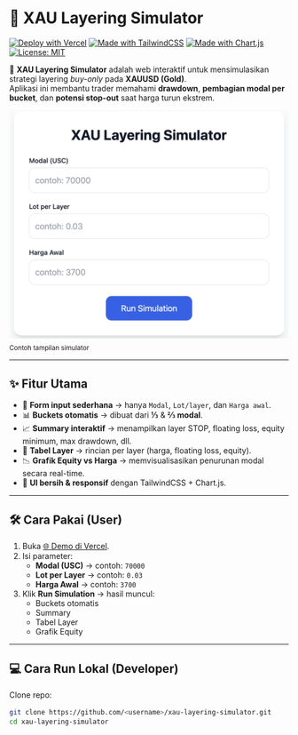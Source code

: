 # 🌟 XAU Layering Simulator

[![Deploy with Vercel](https://img.shields.io/badge/Deploy-Vercel-black?logo=vercel)](https://xau-layering.vercel.app)
[![Made with TailwindCSS](https://img.shields.io/badge/TailwindCSS-38B2AC?logo=tailwind-css&logoColor=white)](https://tailwindcss.com/)
[![Made with Chart.js](https://img.shields.io/badge/Chart.js-FF6384?logo=chartdotjs&logoColor=white)](https://www.chartjs.org/)
[![License: MIT](https://img.shields.io/badge/License-MIT-green.svg)](./LICENSE)

🚀 **XAU Layering Simulator** adalah web interaktif untuk mensimulasikan strategi layering *buy-only* pada **XAUUSD (Gold)**.  
Aplikasi ini membantu trader memahami **drawdown**, **pembagian modal per bucket**, dan **potensi stop-out** saat harga turun ekstrem.

<img src="./assets/Screenshot.png" width="600"> 
<sub>Contoh tampilan simulator</sub>

---

## ✨ Fitur Utama
- 📝 **Form input sederhana** → hanya `Modal`, `Lot/layer`, dan `Harga awal`.
- 📊 **Buckets otomatis** → dibuat dari **⅓** & **⅔ modal**.
- 📈 **Summary interaktif** → menampilkan layer STOP, floating loss, equity minimum, max drawdown, dll.
- 🔢 **Tabel Layer** → rincian per layer (harga, floating loss, equity).
- 📉 **Grafik Equity vs Harga** → memvisualisasikan penurunan modal secara real-time.
- 🎨 **UI bersih & responsif** dengan TailwindCSS + Chart.js.

---

## 🛠️ Cara Pakai (User)
1. Buka [🌐 Demo di Vercel](https://xau-layering.vercel.app).
2. Isi parameter:
   - **Modal (USC)** → contoh: `70000`
   - **Lot per Layer** → contoh: `0.03`
   - **Harga Awal** → contoh: `3700`
3. Klik **Run Simulation** → hasil muncul:
   - Buckets otomatis
   - Summary
   - Tabel Layer
   - Grafik Equity

---

## 💻 Cara Run Lokal (Developer)

Clone repo:
```bash
git clone https://github.com/<username>/xau-layering-simulator.git
cd xau-layering-simulator

